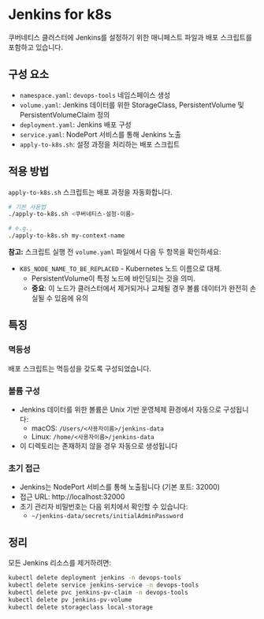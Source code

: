 # Jenkins for k8s

쿠버네티스 클러스터에 Jenkins를 설정하기 위한 매니페스트 파일과 배포 스크립트를 포함하고 있습니다.

## 구성 요소

- `namespace.yaml`: `devops-tools` 네임스페이스 생성
- `volume.yaml`: Jenkins 데이터를 위한 StorageClass, PersistentVolume 및 PersistentVolumeClaim 정의
- `deployment.yaml`: Jenkins 배포 구성
- `service.yaml`: NodePort 서비스를 통해 Jenkins 노출
- `apply-to-k8s.sh`: 설정 과정을 처리하는 배포 스크립트

## 적용 방법

`apply-to-k8s.sh` 스크립트는 배포 과정을 자동화합니다.

```bash
# 기본 사용법
./apply-to-k8s.sh <쿠버네티스-설정-이름>

# e.g.,
./apply-to-k8s.sh my-context-name
```

**참고:** 스크립트 실행 전 `volume.yaml` 파일에서 다음 두 항목을 확인하세요:
- `K8S_NODE_NAME_TO_BE_REPLACED` - Kubernetes 노드 이름으로 대체.
  -  PersistentVolume이 특정 노드에 바인딩되는 것을 의미. 
  - **중요**: 이 노드가 클러스터에서 제거되거나 교체될 경우 볼륨 데이터가 완전히 손실될 수 있음에 유의

## 특징

### 멱등성
배포 스크립트는 멱등성을 갖도록 구성되었습니다.

### 볼륨 구성

- Jenkins 데이터를 위한 볼륨은 Unix 기반 운영체제 환경에서 자동으로 구성됩니다:
  - macOS: `/Users/<사용자이름>/jenkins-data`
  - Linux: `/home/<사용자이름>/jenkins-data`
- 이 디렉토리는 존재하지 않을 경우 자동으로 생성됩니다


### 초기 접근

- Jenkins는 NodePort 서비스를 통해 노출됩니다 (기본 포트: 32000)
- 접근 URL: http://localhost:32000
- 초기 관리자 비밀번호는 다음 위치에서 확인할 수 있습니다:
  - `~/jenkins-data/secrets/initialAdminPassword`

## 정리

모든 Jenkins 리소스를 제거하려면:

```bash
kubectl delete deployment jenkins -n devops-tools
kubectl delete service jenkins-service -n devops-tools
kubectl delete pvc jenkins-pv-claim -n devops-tools
kubectl delete pv jenkins-pv-volume
kubectl delete storageclass local-storage
```
